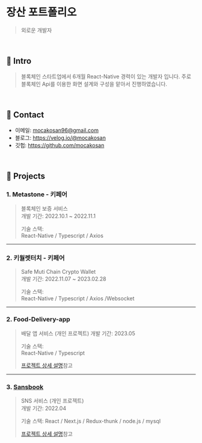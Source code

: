 # 장산 포트폴리오
> 외로운 개발자

</br>

## :pushpin: Intro
> 블록체인 스타트업에서 6개월 React-Native 경력이 있는 개발자 입니다.
> 주로 블록체인 Api를 이용한 화면 설계와 구성을 맡아서 진행하였습니다.

</br>

## :pushpin: Contact
- 이메일: mocakosan96@gmail.com
- 블로그: https://velog.io/@mocakosan
- 깃헙: https://github.com/mocakosan

</br>

## :pushpin: Projects
### 1. Metastone - 키페어
>블록체인 보증 서비스  
>개발 기간: 2022.10.1 ~ 2022.11.1  
>  
>기술 스택:  
>React-Native / Typescript / Axios

---

### 2. 키월렛터치 - 키페어
> Safe Muti Chain Crypto Wallet  
>개발 기간: 2022.11.07 ~ 2023.02.28  
>  
>기술 스택:  
>React-Native / Typescript / Axios /Websocket

---

### 2. Food-Delivery-app
>배달 앱 서비스 (개인 프로젝트)
>개발 기간: 2023.05 
>  
>기술 스택:  
>React-Native / Typescript 
>
>[프로젝트 상세 설명](https://github.com/mocakosan/Food-Delivery-app)참고
---

### 3. [Sansbook](https://sansbook.co.kr/)
>SNS 서비스  (개인 프로젝트)  
>개발 기간: 2022.04 
>  
>기술 스택:
>React / Next.js / Redux-thunk / node.js / mysql
>  
>[프로젝트 상세 설명](https://github.com/mocakosan/sansbook)참고


